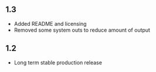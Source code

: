 ## 1.3
* Added README and licensing
* Removed some system outs to reduce amount of output

## 1.2
* Long term stable production release
